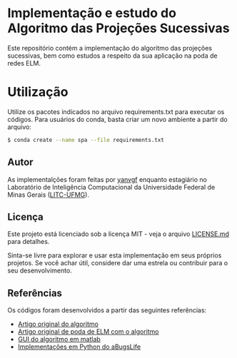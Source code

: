 # Implementação e estudo do Algoritmo das Projeções Sucessivas

Este repositório contém a implementação do algoritmo das projeções sucessivas, bem como estudos a respeito da sua aplicação na poda de redes ELM.

# Utilização

Utilize os pacotes indicados no arquivo requirements.txt para executar os códigos. Para usuários do conda, basta criar um novo ambiente a partir do arquivo:

```bash
$ conda create --name spa --file requirements.txt
``` 

## Autor

As implementalções foram feitas por [yanvgf](https://github.com/yanvgf) enquanto estagiário no Laboratório de Inteligência Computacional da Universidade Federal de Minas Gerais ([LITC-UFMG](http://150.164.32.17/site-litc/)).

## Licença

Este projeto está licenciado sob a licença MIT - veja o arquivo [LICENSE.md](LICENSE.md) para detalhes.

Sinta-se livre para explorar e usar esta implementação em seus próprios projetos. Se você achar útil, considere dar uma estrela ou contribuir para o seu desenvolvimento.

## Referências

Os códigos foram desenvolvidos a partir das seguintes referências:

- [Artigo original do algoritmo](https://www.sciencedirect.com/science/article/pii/S0169743901001198)
- [Artigo original de poda de ELM com o algoritmo](https://www.researchgate.net/publication/294104723_Pruning_Extreme_Learning_Machines_Using_the_Successive_Projections_Algorithm)
- [GUI do algoritmo em matlab](http://www.ele.ita.br/~kawakami/spa)
- [Implementações em Python do aBugsLife](https://gitee.com/aBugsLife/SPA) 